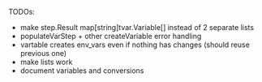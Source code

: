 
TODOs:
- make step.Result map[string]tvar.Variable[] instead of 2 separate lists
- populateVarStep + other createVariable error handling
- vartable creates env_vars even if nothing has changes (should reuse previous one)
- make lists work
- document variables and conversions
